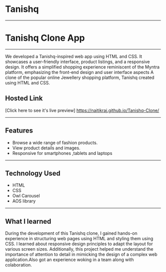 # Tanishq
***
# Tanishq Clone App
***
We developed a Tanishq-inspired web app using HTML and CSS. It showcases a user-friendly interface, product listings, and a responsive design. It offers a simplified shopping experience reminiscent of the Myntra platform, emphasizing the front-end design and user interface aspects A clone of the popular online Jewellery shopping platform, Tanishq created using HTML and CSS.

## Hosted Link
[Click here to see it's live preview] https://naitikraj.github.io/Tanishq-Clone/

---

## Features
- Browse a wide range of fashion products.
- View product details and images.
- Responsive for smartphones ,tablets and laptops

 ---

 ## Technology Used
 - HTML
 - CSS
 - Owl Carousel
 - AOS library

---

## What I learned 
During the development of this Tanishq clone, I gained hands-on experience in structuring web pages using HTML and styling them using CSS. I learned about responsive design principles to adapt the layout for various screen sizes. Additionally, this project helped me understand the importance of attention to detail in mimicking the design of a complex web application.Also got an experience woking in a team along with colaboration.

 
 
